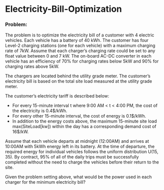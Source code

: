 # Electricity-Bill-Optimization

### Problem:

The problem is to optimize the electricity bill of a customer with 4 electric vehicles. Each vehicle has a battery of 40 kWh. The customer has four Level-2 charging stations (one for each vehicle) with a maximum charging rate of 7kW. Assume that each charger’s charging rate could be set to any float value between 0 and 7 kW. The on-board AC-DC converter in each vehicle has an efficiency of 70% for charging rates below 5kW and 90% for charging rates above 5kW.

The chargers are located behind the utility grade meter. The customer’s electricity bill is based on the total site load measured at the utility grade meter.

The customer’s electricity tariff is described below:

- For every 15-minute interval t where 9:00 AM < t < 4:00 PM, the cost of the electricity is 0.4$/kWh.
- For every other 15-minute interval, the cost of energy is 0.1$/kWh.
- In addition to the energy costs above, the maximum 15-minute site load max(SiteLoad[kw]) within the day has a corresponding demand cost of 16$/kW. 

Assume that each vehicle departs at midnight (12:00AM) and arrives at 10:00AM with 5kWh energy left in its battery. At the time of departure, the required energy for individual vehicles follows the uniform distribution U(15, 35). By contract, 95% of all of the daily trips must be successfully completed without the need to charge the vehicles before their return to the site.

Given the problem setting above, what would be the power used in each charger for the minimum electricity bill?
